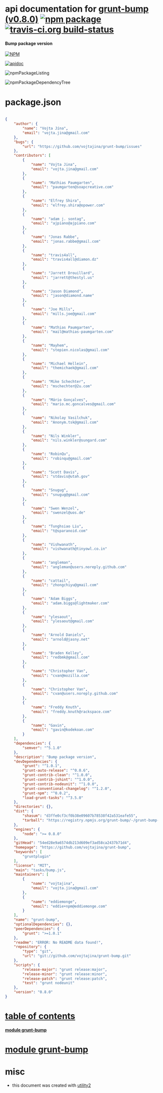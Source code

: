 # api documentation for  [grunt-bump (v0.8.0)](https://github.com/vojtajina/grunt-bump)  [![npm package](https://img.shields.io/npm/v/npmdoc-grunt-bump.svg?style=flat-square)](https://www.npmjs.org/package/npmdoc-grunt-bump) [![travis-ci.org build-status](https://api.travis-ci.org/npmdoc/node-npmdoc-grunt-bump.svg)](https://travis-ci.org/npmdoc/node-npmdoc-grunt-bump)
#### Bump package version

[![NPM](https://nodei.co/npm/grunt-bump.png?downloads=true)](https://www.npmjs.com/package/grunt-bump)

[![apidoc](https://npmdoc.github.io/node-npmdoc-grunt-bump/build/screenCapture.buildApidoc.browser.%252Fhome%252Ftravis%252Fbuild%252Fnpmdoc%252Fnode-npmdoc-grunt-bump%252Ftmp%252Fbuild%252Fapidoc.html.png)](https://npmdoc.github.io/node-npmdoc-grunt-bump/build/apidoc.html)

![npmPackageListing](https://npmdoc.github.io/node-npmdoc-grunt-bump/build/screenCapture.npmPackageListing.svg)

![npmPackageDependencyTree](https://npmdoc.github.io/node-npmdoc-grunt-bump/build/screenCapture.npmPackageDependencyTree.svg)



# package.json

```json

{
    "author": {
        "name": "Vojta Jína",
        "email": "vojta.jina@gmail.com"
    },
    "bugs": {
        "url": "https://github.com/vojtajina/grunt-bump/issues"
    },
    "contributors": [
        {
            "name": "Vojta Jina",
            "email": "vojta.jina@gmail.com"
        },
        {
            "name": "Mathias Paumgarten",
            "email": "paumgarten@soapcreative.com"
        },
        {
            "name": "Elfrey Shira",
            "email": "elfrey.shira@opower.com"
        },
        {
            "name": "adam j. sontag",
            "email": "ajpiano@ajpiano.com"
        },
        {
            "name": "Jonas Rabbe",
            "email": "jonas.rabbe@gmail.com"
        },
        {
            "name": "travis4all",
            "email": "travis4all@diamon.dz"
        },
        {
            "name": "Jarrett Drouillard",
            "email": "jarrett@thestyl.us"
        },
        {
            "name": "Jason Diamond",
            "email": "jason@diamond.name"
        },
        {
            "name": "Joe Mills",
            "email": "mills.joe@gmail.com"
        },
        {
            "name": "Mathias Paumgarten",
            "email": "mail@mathias-paumgarten.com"
        },
        {
            "name": "Mayhem",
            "email": "stepien.nicolas@gmail.com"
        },
        {
            "name": "Michael Hellein",
            "email": "themichaek@gmail.com"
        },
        {
            "name": "Mike Schechter",
            "email": "mschechter@2u.com"
        },
        {
            "name": "Mário Gonçalves",
            "email": "mario.mc.goncalves@gmail.com"
        },
        {
            "name": "Nikolay Vasilchuk",
            "email": "Anonym.tsk@gmail.com"
        },
        {
            "name": "Nils Winkler",
            "email": "nils.winkler@sungard.com"
        },
        {
            "name": "RobinQu",
            "email": "robinqu@gmail.com"
        },
        {
            "name": "Scott Davis",
            "email": "stdavis@utah.gov"
        },
        {
            "name": "Snugug",
            "email": "snugug@gmail.com"
        },
        {
            "name": "Swen Wenzel",
            "email": "swenzel@uos.de"
        },
        {
            "name": "Tunghsiao Liu",
            "email": "t@sparanoid.com"
        },
        {
            "name": "Vishwanath",
            "email": "vishwanath@tinyowl.co.in"
        },
        {
            "name": "angleman",
            "email": "angleman@users.noreply.github.com"
        },
        {
            "name": "cattail",
            "email": "zhongchiyu@gmail.com"
        },
        {
            "name": "Adam Biggs",
            "email": "adam.biggs@lightmaker.com"
        },
        {
            "name": "ylesaout",
            "email": "ylesaout@gmail.com"
        },
        {
            "name": "Arnold Daniels",
            "email": "arnold@jasny.net"
        },
        {
            "name": "Braden Kelley",
            "email": "redbmk@gmail.com"
        },
        {
            "name": "Christopher Van",
            "email": "cvan@mozilla.com"
        },
        {
            "name": "Christopher Van",
            "email": "cvan@users.noreply.github.com"
        },
        {
            "name": "Freddy Knuth",
            "email": "freddy.knuth@rackspace.com"
        },
        {
            "name": "Gavin",
            "email": "gavin@kodekoan.com"
        }
    ],
    "dependencies": {
        "semver": "^5.1.0"
    },
    "description": "Bump package version",
    "devDependencies": {
        "grunt": "^1.0.1",
        "grunt-auto-release": "^0.0.6",
        "grunt-contrib-clean": "^1.0.0",
        "grunt-contrib-jshint": "^1.0.0",
        "grunt-contrib-nodeunit": "^1.0.0",
        "grunt-conventional-changelog": "^1.2.0",
        "grunt-npm": "^0.0.2",
        "load-grunt-tasks": "^3.5.0"
    },
    "directories": {},
    "dist": {
        "shasum": "d3ffe0cf3cf0b38e09607b78538f42a531eafe55",
        "tarball": "https://registry.npmjs.org/grunt-bump/-/grunt-bump-0.8.0.tgz"
    },
    "engines": {
        "node": ">= 0.8.0"
    },
    "gitHead": "54ed28e9a6574db213d609ef3ad58ca2437b71d4",
    "homepage": "https://github.com/vojtajina/grunt-bump",
    "keywords": [
        "gruntplugin"
    ],
    "license": "MIT",
    "main": "tasks/bump.js",
    "maintainers": [
        {
            "name": "vojtajina",
            "email": "vojta.jina@gmail.com"
        },
        {
            "name": "eddiemonge",
            "email": "eddie+npm@eddiemonge.com"
        }
    ],
    "name": "grunt-bump",
    "optionalDependencies": {},
    "peerDependencies": {
        "grunt": ">=1.0.1"
    },
    "readme": "ERROR: No README data found!",
    "repository": {
        "type": "git",
        "url": "git://github.com/vojtajina/grunt-bump.git"
    },
    "scripts": {
        "release-major": "grunt release:major",
        "release-minor": "grunt release:minor",
        "release-patch": "grunt release:patch",
        "test": "grunt nodeunit"
    },
    "version": "0.8.0"
}
```



# <a name="apidoc.tableOfContents"></a>[table of contents](#apidoc.tableOfContents)

#### [module grunt-bump](#apidoc.module.grunt-bump)



# <a name="apidoc.module.grunt-bump"></a>[module grunt-bump](#apidoc.module.grunt-bump)



# misc
- this document was created with [utility2](https://github.com/kaizhu256/node-utility2)
